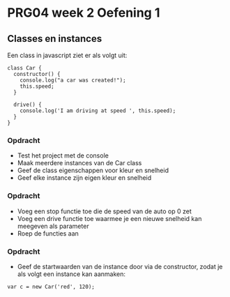 # PRG04 week 2 Oefening 1

## Classes en instances

Een class in javascript ziet er als volgt uit:

```
class Car {
  constructor() {
    console.log("a car was created!");
    this.speed;
  }

  drive() {
    console.log('I am driving at speed ', this.speed);
  }
}
```

### Opdracht

- Test het project met de console
- Maak meerdere instances van de Car class
- Geef de class eigenschappen voor kleur en snelheid
- Geef elke instance zijn eigen kleur en snelheid

### Opdracht

- Voeg een stop functie toe die de speed van de auto op 0 zet
- Voeg een drive functie toe waarmee je een nieuwe snelheid kan meegeven als parameter
- Roep de functies aan

### Opdracht

- Geef de startwaarden van de instance door via de constructor, zodat je als volgt een instance kan aanmaken: 

`var c = new Car('red', 120);`
